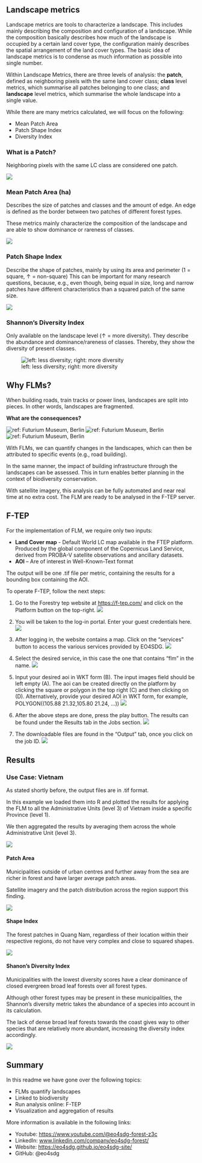 ## Landscape metrics

Landscape metrics are tools to characterize a landscape. This includes
mainly describing the composition and configuration of a landscape.
While the composition basically describes how much of the landscape is
occupied by a certain land cover type, the configuration mainly
describes the spatial arrangement of the land cover types. The basic
idea of landscape metrics is to condense as much information as possible
into single number.

Within Landscape Metrics, there are three levels of analysis: the
**patch**, defined as neighboring pixels with the same land cover class;
**class** level metrics, which summarise all patches belonging to one
class; and **landscape** level metrics, which summarise the whole
landscape into a single value.

While there are many metrics calculated, we will focus on the following:

-   Mean Patch Area
-   Patch Shape Index
-   Diversity Index

### What is a Patch?

Neighboring pixels with the same LC class are considered one patch.

![](tutorial/patch.png)

### Mean Patch Area (ha)

Describes the size of patches and classes and the amount of edge. An
edge is defined as the border between two patches of different forest
types.

These metrics mainly characterize the composition of the landscape and
are able to show dominance or rareness of classes.

![](tutorial/patch_area.png)

### Patch Shape Index

Describe the shape of patches, mainly by using its area and perimeter (1
= square, ↑ = non-square) This can be important for many research
questions, because, e.g., even though, being equal in size, long and
narrow patches have different characteristics than a squared patch of
the same size.

![](tutorial/shape_index.png)

### Shannon’s Diversity Index

Only available on the landscape level (↑ = more diversity). They
describe the abundance and dominance/rareness of classes. Thereby, they
show the diversity of present classes.

<figure>
<img src="tutorial/diversity.png"
alt="left: less diversity; right: more diversity" />
<figcaption aria-hidden="true">left: less diversity; right: more
diversity</figcaption>
</figure>

## Why FLMs?

When building roads, train tracks or power lines, landscapes are split
into pieces. In other words, landscapes are fragmented.

**What are the consequences?**

![ref: Futurium Museum, Berlin](tutorial/why_flm1.jpg) ![ref: Futurium
Museum, Berlin](tutorial/why_flm2.jpg) ![ref: Futurium Museum,
Berlin](tutorial/why_flm3.jpg)

With FLMs, we can quantify changes in the landscapes, which can then be
attributed to specific events (e.g., road building).

In the same manner, the impact of building infrastructure through the
landscapes can be assessed. This in turn enables better planning in the
context of biodiversity conservation.

With satellite imagery, this analysis can be fully automated and near
real time at no extra cost. The FLM are ready to be analysed in the
F-TEP server.

## F-TEP

For the implementation of FLM, we require only two inputs:

-   **Land Cover map** - Default World LC map available in the FTEP
    platform. Produced by the global component of the Copernicus Land
    Service, derived from PROBA-V satellite observations and ancillary
    datasets.
-   **AOI** – Are of interest in Well-Known-Text format

The output will be one .tif file per metric, containing the results for
a bounding box containing the AOI.

To operate F-TEP, follow the next steps:

1.  Go to the Forestry tep website at <https://f-tep.com/> and click on
    the Platform button on the top-right. ![](tutorial/ftep1.png)

2.  You will be taken to the log-in portal. Enter your guest credentials
    here. ![](tutorial/ftep2.png)

3.  After logging in, the website contains a map. Click on the
    “services” button to access the various services provided by EO4SDG.
    ![](tutorial/ftep3.png)

4.  Select the desired service, in this case the one that contains “flm”
    in the name. ![](tutorial/ftep4.jpg)

5.  Input your desired aoi in WKT form (B). The input images field
    should be left empty (A). The aoi can be created directly on the
    platform by clicking the square or polygon in the top right (C) and
    then clicking on (D). Alternatively, provide your desired AOI in WKT
    form, for example, POLYGON((105.88 21.32,105.80 21.24, …))
    ![](tutorial/ftep5.png)

6.  After the above steps are done, press the play button. The results
    can be found under the Results tab in the Jobs section.
    ![](tutorial/ftep6.jpg)

7.  The downloadable files are found in the “Output” tab, once you click
    on the job ID. ![](tutorial/ftep7.jpg)

## Results

### Use Case: Vietnam

As stated shortly before, the output files are in .tif format.

In this example we loaded them into R and plotted the results for
applying the FLM to all the Administrative Units (level 3) of Vietnam
inside a specific Province (level 1).

We then aggregated the results by averaging them across the whole
Administrative Unit (level 3).

![](tutorial/viet_subd.jpg)

#### Patch Area

Municipalities outside of urban centres and further away from the sea
are richer in forest and have larger average patch areas.

Satellite imagery and the patch distribution across the region support
this finding.

![](tutorial/viet_patch_area.png)

#### Shape Index

The forest patches in Quang Nam, regardless of their location within
their respective regions, do not have very complex and close to squared
shapes.

![](tutorial/viet_shp_idx.png)

#### Shanon’s Diversity Index

Municipalities with the lowest diversity scores have a clear dominance
of closed evergreen broad leaf forests over all forest types.

Although other forest types may be present in these municipalities, the
Shannon’s diversity metric takes the abundance of a species into account
in its calculation.

The lack of dense broad leaf forests towards the coast gives way to
other species that are relatively more abundant, increasing the
diversity index accordingly.

![](tutorial/viet_div_idx.jpg)

## Summary

In this readme we have gone over the following topics:

-   FLMs quantify landscapes
-   Linked to biodiversity
-   Run analysis online: F-TEP
-   Visualization and aggregation of results

More information is available in the following links:

-   Youtube: <https://www.youtube.com/@eo4sdg-forest-z3c>
-   LinkedIn: www.linkedin.com/company/eo4sdg-forest/
-   Website: <https://eo4sdg.github.io/eo4sdg-site/>
-   GitHub: @eo4sdg
